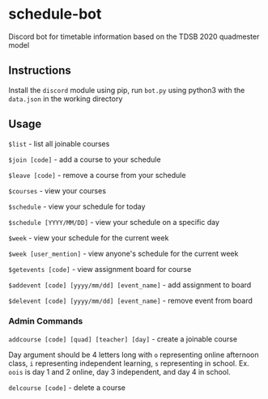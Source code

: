 # schedule-bot
Discord bot for timetable information based on the TDSB 2020 quadmester model

## Instructions
Install the `discord` module using pip, run `bot.py` using python3 with the `data.json` in the working directory

## Usage
`$list` - list all joinable courses

`$join [code]` - add a course to your schedule

`$leave [code]` - remove a course from your schedule

`$courses` - view your courses

`$schedule` - view your schedule for today

`$schedule [YYYY/MM/DD]` - view your schedule on a specific day

`$week` - view your schedule for the current week

`$week [user_mention]` - view anyone's schedule for the current week

`$getevents [code]` - view assignment board for course

`$addevent [code] [yyyy/mm/dd] [event_name]` - add assignment to board

`$delevent [code] [yyyy/mm/dd] [event_name]` - remove event from board

### Admin Commands
`addcourse [code] [quad] [teacher] [day]` - create a joinable course

Day argument should be 4 letters long with `o` representing online afternoon class, `i` representing independent learning, `s` representing in school. Ex. `oois` is day 1 and 2 online, day 3 independent, and day 4 in school.

`delcourse [code]` - delete a course
